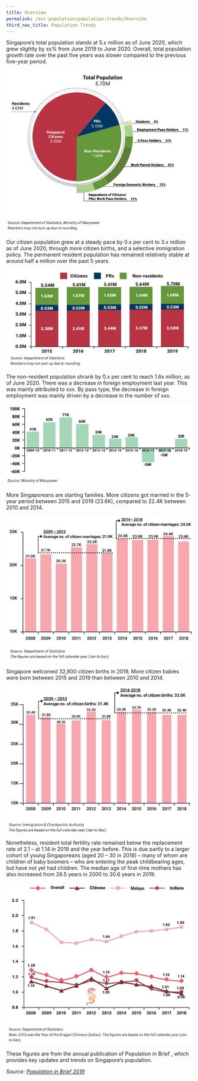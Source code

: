 ```yaml
---
title: Overview
permalink: /our-population/population-trends/Overview
third_nav_title: Population Trends
---
```


Singapore’s total population stands at 5.x million as of June 2020, which grew slightly by xx% from June 2019 to June 2020. Overall, total population growth rate over the past five years was slower compared to the previous five-year period.

![Total population](/images/diagram-1.JPG)

Our citizen population grew at a steady pace by 0.x per cent to 3.x million as of June 2020, through more citizen births, and a selective immigration policy. The permanent resident population has remained relatively stable at around half a million over the past 5 years.

![Permanent resident population](/images/chart-1.JPG)

The non-resident population shrank by 0.x per cent to reach 1.6x million, as of June 2020. There was a decrease in foreign employment last year. This was mainly attributed to xxx. By pass type, the decrease in foreign employment was mainly driven by a decrease in the number of xxx.

![Non-resident population](/images/chart-2.JPG)

More Singaporeans are starting families. More citizens got married in the 5-year period between 2015 and 2019 (23.6K), compared to 22.4K between 2010 and 2014. 

![Citizen marriages](/images/chart-8.JPG)

Singapore welcomed 32,800 citizen births in 2019. More citizen babies were born between 2015 and 2019 than between 2010 and 2014.

![Citizen births](/images/chart-11.JPG)

Nonetheless, resident total fertility rate remained below the replacement rate of 2.1 – at 1.14 in 2019 and the year before. This is due partly to a larger cohort of young Singaporeans (aged 20 – 30 in 2018) – many of whom are children of baby boomers – who are entering the peak childbearing ages, but have not yet had children. The median age of first-time mothers has also increased from 28.5 years in 2000 to 30.6 years in 2019. 

![Total fertility rate](/images/chart-12.JPG)

These figures are from the annual publication of Population in Brief <hyperlink to latest PIB>, which provides key updates and trends on Singapore’s population.

*Source: [Population in Brief 2019](/media-centre/publications/population-in-brief)*
